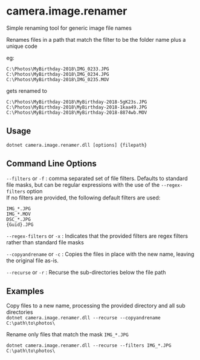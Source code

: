 # camera.image.renamer

Simple renaming tool for generic image file names

Renames files in a path that match the filter to be the folder name plus a unique code

eg: 
```
C:\Photos\MyBirthday-2018\IMG_0233.JPG
C:\Photos\MyBirthday-2018\IMG_0234.JPG
C:\Photos\MyBirthday-2018\IMG_0235.MOV
```
gets renamed to
```
C:\Photos\MyBirthday-2018\MyBirthday-2018-5gK23s.JPG
C:\Photos\MyBirthday-2018\MyBirthday-2018-1kaa49.JPG
C:\Photos\MyBirthday-2018\MyBirthday-2018-8874wb.MOV
```

## Usage

`dotnet camera.image.renamer.dll [options] {filepath}`

## Command Line Options

`--filters` or `-f` : comma separated set of file filters. Defaults to standard file masks, but can be regular expressions with the use of the `--regex-filters` option  
If no filters are provided, the following default filters are used:
```
IMG_*.JPG
IMG_*.MOV
DSC_*.JPG
{Guid}.JPG
```

`--regex-filters` or `-x` : Indicates that the provided filters are regex filters rather than standard file masks

`--copyandrename` or `-c` : Copies the files in place with the new name, leaving the original file as-is.

`--recurse` or `-r` : Recurse the sub-directories below the file path

## Examples

Copy files to a new name, processing the provided directory and all sub directories  
`dotnet camera.image.renamer.dll --recurse --copyandrename C:\path\to\photos\`

Rename only files that match the mask `IMG_*.JPG` 

`dotnet camera.image.renamer.dll --recurse --filters IMG_*.JPG C:\path\to\photos\`
